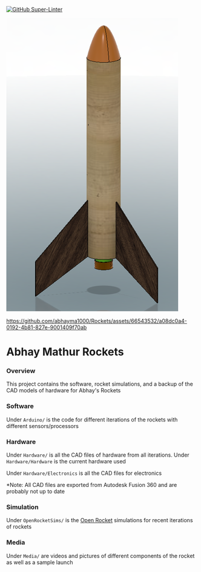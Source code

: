 
[![GitHub Super-Linter](https://github.com/abhayma1000/Rockets/workflows/Lint%20Code%20Base/badge.svg)](https://github.com/marketplace/actions/super-linter)

![Rocket Picture](Media/Outer.png)



https://github.com/abhayma1000/Rockets/assets/66543532/a08dc0a4-0192-4b81-827e-9001409f70ab


# Abhay Mathur Rockets



### Overview

This project contains the software, rocket simulations, and a backup of the CAD models of hardware for Abhay's Rockets

### Software

Under ```Arduino/``` is the code for different iterations of the rockets with different sensors/processors

### Hardware

Under ```Hardware/``` is all the CAD files of hardware from all iterations. Under ```Hardware/Hardware``` is the current hardware used

Under ```Hardware/Electronics``` is all the CAD files for electronics

*Note: All CAD files are exported from Autodesk Fusion 360 and are probably not up to date

### Simulation

Under ```OpenRocketSims/``` is the [Open Rocket](https://openrocket.info/) simulations for recent iterations of rockets

### Media

Under ```Media/``` are videos and pictures of different components of the rocket as well as a sample launch
